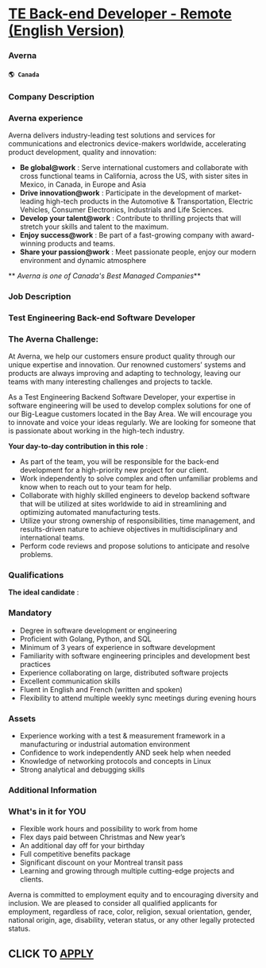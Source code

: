 # [TE Back-end Developer - Remote (English Version)](https://www.remotewlb.com/apply/te-back-end-developer-remote-english-version-69849)  
### Averna  
#### `🌎 Canada`  

### Company Description

### Averna experience

Averna delivers industry-leading test solutions and services for communications and electronics device-makers worldwide, accelerating product development, quality and innovation:

  *  **Be global@work** : Serve international customers and collaborate with cross functional teams in California, across the US, with sister sites in Mexico, in Canada, in Europe and Asia
  *  **Drive innovation@work** : Participate in the development of market-leading high-tech products in the Automotive & Transportation, Electric Vehicles, Consumer Electronics, Industrials and Life Sciences. 
  * **Develop your talent@work** : Contribute to thrilling projects that will stretch your skills and talent to the maximum.
  *  **Enjoy success@work** : Be part of a fast-growing company with award-winning products and teams.
  *  **Share your passion@work** : Meet passionate people, enjoy our modern environment and dynamic atmosphere

 ** _Averna is one of Canada's Best Managed Companies_**

### Job Description

### Test Engineering Back-end Software Developer

### The Averna Challenge:

At Averna, we help our customers ensure product quality through our unique expertise and innovation. Our renowned customers’ systems and products are always improving and adapting to technology, leaving our teams with many interesting challenges and projects to tackle.

As a Test Engineering Backend Software Developer, your expertise in software engineering will be used to develop complex solutions for one of our Big-League customers located in the Bay Area. We will encourage you to innovate and voice your ideas regularly. We are looking for someone that is passionate about working in the high-tech industry.

**Your day-to-day contribution in this role** :

  * As part of the team, you will be responsible for the back-end development for a high-priority new project for our client.
  * Work independently to solve complex and often unfamiliar problems and know when to reach out to your team for help.
  * Collaborate with highly skilled engineers to develop backend software that will be utilized at sites worldwide to aid in streamlining and optimizing automated manufacturing tests.
  * Utilize your strong ownership of responsibilities, time management, and results-driven nature to achieve objectives in multidisciplinary and international teams.
  * Perform code reviews and propose solutions to anticipate and resolve problems.

### Qualifications

 **The ideal candidate** :

### Mandatory

  * Degree in software development or engineering
  * Proficient with Golang, Python, and SQL
  * Minimum of 3 years of experience in software development
  * Familiarity with software engineering principles and development best practices
  * Experience collaborating on large, distributed software projects
  * Excellent communication skills
  * Fluent in English and French (written and spoken)
  * Flexibility to attend multiple weekly sync meetings during evening hours

### Assets

  * Experience working with a test & measurement framework in a manufacturing or industrial automation environment
  * Confidence to work independently AND seek help when needed
  * Knowledge of networking protocols and concepts in Linux
  * Strong analytical and debugging skills

### Additional Information

### What's in it for YOU

  * Flexible work hours and possibility to work from home 
  * Flex days paid between Christmas and New year’s 
  * An additional day off for your birthday 
  * Full competitive benefits package 
  * Significant discount on your Montreal transit pass 
  * Learning and growing through multiple cutting-edge projects and clients.

Averna is committed to employment equity and to encouraging diversity and inclusion. We are pleased to consider all qualified applicants for employment, regardless of race, color, religion, sexual orientation, gender, national origin, age, disability, veteran status, or any other legally protected status.

  
## CLICK TO [APPLY](https://www.remotewlb.com/apply/te-back-end-developer-remote-english-version-69849)

